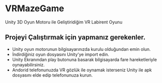 # VRMazeGame
Unity 3D Oyun Motoru ile Geliştiridiğim VR Labirent Oyunu
## Projeyi Çalıştırmak için yapmanız gerekenler.
- Unity oyun motorunun bilgisayarınızda kurulu olduğundan emin olun.
- İndirdiğiniz oyun dosyasını Unity'ye import edin.
- Unity Ekranından play butonuna basarak bilgisayarda fare hareketleriyle oynayabilirsiniz. 
- Andorid telefonunuzda VR gözlük ile oynamak isterseniz Unity ile apk dosyasını elde edip telefonunuza kurun.
